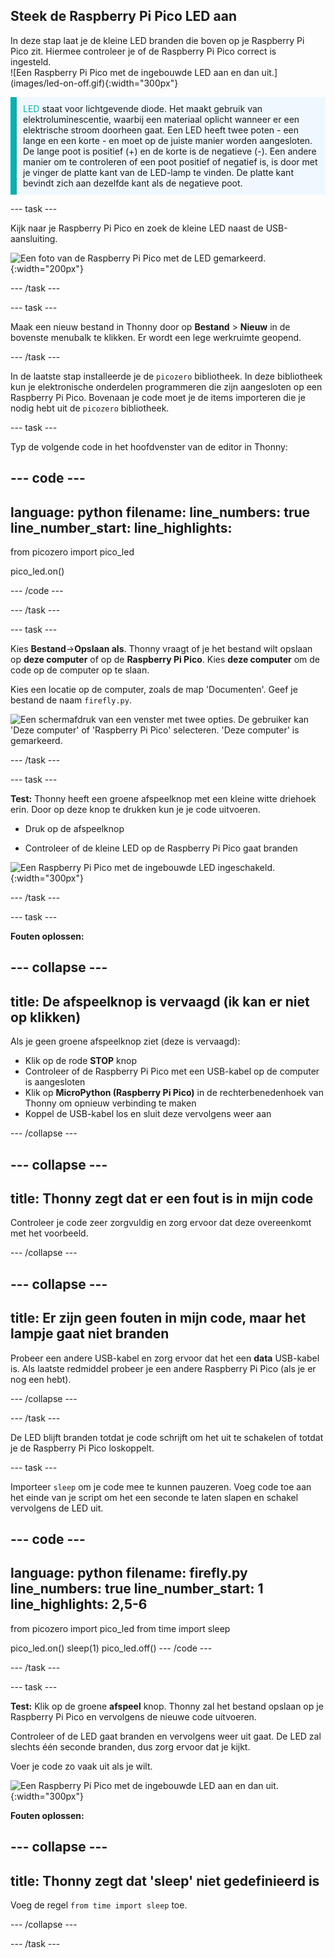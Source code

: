 ## Steek de Raspberry Pi Pico LED aan

<div style="display: flex; flex-wrap: wrap">
<div style="flex-basis: 200px; flex-grow: 1; margin-right: 15px;">
In deze stap laat je de kleine LED branden die boven op je Raspberry Pi Pico zit. Hiermee controleer je of de Raspberry Pi Pico correct is ingesteld.
</div>
<div>
![Een Raspberry Pi Pico met de ingebouwde LED aan en dan uit.](images/led-on-off.gif){:width="300px"}
</div>
</div>

<p style='border-left: solid; border-width:10px; border-color: #0faeb0; background-color: aliceblue; padding: 10px;'>
<span style="color: #0faeb0">LED</span> staat voor lichtgevende diode. Het maakt gebruik van elektroluminescentie, waarbij een materiaal oplicht wanneer er een elektrische stroom doorheen gaat. Een LED heeft twee poten - een lange en een korte - en moet op de juiste manier worden aangesloten. De lange poot is positief (+) en de korte is de negatieve (-). Een andere manier om te controleren of een poot positief of negatief is, is door met je vinger de platte kant van de LED-lamp te vinden. De platte kant bevindt zich aan dezelfde kant als de negatieve poot.
</p>

--- task ---

Kijk naar je Raspberry Pi Pico en zoek de kleine LED naast de USB-aansluiting.

![Een foto van de Raspberry Pi Pico met de LED gemarkeerd.](images/pico-led.jpg){:width="200px"}

--- /task ---

--- task ---

Maak een nieuw bestand in Thonny door op **Bestand** > **Nieuw** in de bovenste menubalk te klikken. Er wordt een lege werkruimte geopend.

--- /task ---

In de laatste stap installeerde je de `picozero` bibliotheek. In deze bibliotheek kun je elektronische onderdelen programmeren die zijn aangesloten op een Raspberry Pi Pico. Bovenaan je code moet je de items importeren die je nodig hebt uit de `picozero` bibliotheek.

--- task ---

Typ de volgende code in het hoofdvenster van de editor in Thonny:

--- code ---
---
language: python
filename: 
line_numbers: true
line_number_start: 
line_highlights: 
---
from picozero import pico_led 

pico_led.on()

--- /code ---

--- /task ---

--- task ---

Kies **Bestand**->**Opslaan als**. Thonny vraagt of je het bestand wilt opslaan op **deze computer** of op de **Raspberry Pi Pico**. Kies **deze computer** om de code op de computer op te slaan.

Kies een locatie op de computer, zoals de map 'Documenten'. Geef je bestand de naam `firefly.py`.

![Een schermafdruk van een venster met twee opties. De gebruiker kan 'Deze computer' of 'Raspberry Pi Pico' selecteren. 'Deze computer' is gemarkeerd.](images/save-on-computer.png)

--- /task ---

--- task ---

**Test:** Thonny heeft een groene afspeelknop met een kleine witte driehoek erin. Door op deze knop te drukken kun je je code uitvoeren.

+ Druk op de afspeelknop

+ Controleer of de kleine LED op de Raspberry Pi Pico gaat branden

![Een Raspberry Pi Pico met de ingebouwde LED ingeschakeld.](images/led-on.jpg){:width="300px"}

--- /task ---

--- task ---

**Fouten oplossen:**

--- collapse ---
---
title: De afspeelknop is vervaagd (ik kan er niet op klikken)
---

Als je geen groene afspeelknop ziet (deze is vervaagd):
+ Klik op de rode **STOP** knop
+ Controleer of de Raspberry Pi Pico met een USB-kabel op de computer is aangesloten
+ Klik op **MicroPython (Raspberry Pi Pico)** in de rechterbenedenhoek van Thonny om opnieuw verbinding te maken
+ Koppel de USB-kabel los en sluit deze vervolgens weer aan

--- /collapse ---

--- collapse ---
---
title: Thonny zegt dat er een fout is in mijn code
---

Controleer je code zeer zorgvuldig en zorg ervoor dat deze overeenkomt met het voorbeeld.

--- /collapse ---

--- collapse ---
---
title: Er zijn geen fouten in mijn code, maar het lampje gaat niet branden
---

Probeer een andere USB-kabel en zorg ervoor dat het een **data** USB-kabel is. Als laatste redmiddel probeer je een andere Raspberry Pi Pico (als je er nog een hebt).

--- /collapse ---

--- /task ---

De LED blijft branden totdat je code schrijft om het uit te schakelen of totdat je de Raspberry Pi Pico loskoppelt.

--- task ---

Importeer `sleep` om je code mee te kunnen pauzeren. Voeg code toe aan het einde van je script om het een seconde te laten slapen en schakel vervolgens de LED uit.

--- code ---
---
language: python
filename: firefly.py
line_numbers: true
line_number_start: 1
line_highlights: 2,5-6
---
from picozero import pico_led
from time import sleep

pico_led.on()
sleep(1)
pico_led.off()
--- /code ---

--- /task ---

--- task ---

**Test:** Klik op de groene **afspeel** knop. Thonny zal het bestand opslaan op je Raspberry Pi Pico en vervolgens de nieuwe code uitvoeren.

Controleer of de LED gaat branden en vervolgens weer uit gaat. De LED zal slechts één seconde branden, dus zorg ervoor dat je kijkt.

Voer je code zo vaak uit als je wilt.

![Een Raspberry Pi Pico met de ingebouwde LED aan en dan uit.](images/led-on-off.gif){:width="300px"}

**Fouten oplossen:**

--- collapse ---
---
title: Thonny zegt dat 'sleep' niet gedefinieerd is
---

Voeg de regel `from time import sleep` toe.

--- /collapse ---

--- /task ---
